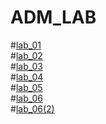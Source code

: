 # ADM_LAB
#[lab_01](https://github.com/Sony-Dodla/ADM_LAB/blob/main/ADM_LAB_1.ipynb)<br>
#[lab_02](https://github.com/Sony-Dodla/ADM_LAB/blob/main/ADM_LAB2.ipynb)<br>
#[lab_03](https://github.com/Sony-Dodla/ADM_LAB/blob/main/ADM_LAB_03.ipynb)<br>
#[lab_04](https://github.com/Sony-Dodla/ADM_LAB/blob/main/ADM-Lab-04.ipynb)<br>
#[lab_05](https://github.com/Sony-Dodla/ADM_LAB/blob/main/ADM_lab_05.ipynb)<br>
#[lab_06](https://github.com/Sony-Dodla/ADM_LAB/blob/main/lab_06.ipynb)<br>
#[lab_06(2)](https://github.com/Sony-Dodla/ADM_LAB/blob/main/ADM_LAB_06(2).ipynb)<br>
